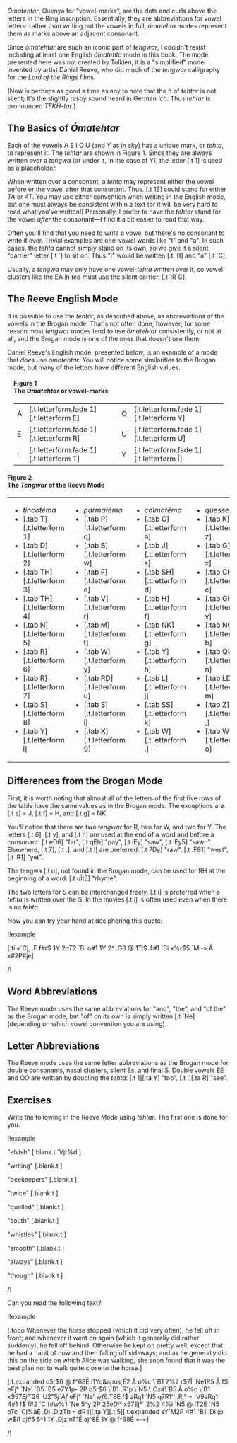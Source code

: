 _Ómatehtar_, Quenya for "vowel-marks", are the dots and curls
above the letters in the Ring inscription. Essentially, they
are abbreviations for vowel letters: rather than writing
out the vowels in full, _ómatehta_ modes represent
them as marks above an adjacent consonant.

Since _ómatehtar_ are such
an iconic part of _tengwar_, I couldn't resist including at
least one English _ómatehta_ mode in this book. The mode
presented here was not created by Tolkien; it is a
"simplified" mode invented by artist Daniel Reeve, who did
much of the _tengwar_ calligraphy for the _Lord of the Rings_
films.

(Now is perhaps as good a time as any to note that the _h_ of _tehtar_
is not silent; it's the slightly raspy sound heard in German _ich_.
Thus _tehtar_ is pronounced _TEKH-tar_.)

## The Basics of _Ómatehtar_

Each of the vowels A E I O U (and Y as in _sky_) has a unique
mark, or _tehta_, to represent it. The _tehtar_ are shown
in Figure 1. Since they are always written over a _tengwa_ (or under it, in the case of Y), the
letter [.t 1] is used as a placeholder.

When written over a consonant, a _tehta_ may represent
either the vowel before or the vowel after that consonant.
Thus, [.t 1E] could stand for either _TA_ or _AT_. You
may use either convention when writing in the English mode,
but one must always
be consistent within a text (or it will be very hard to
read what you've written!) Personally, I prefer to have the
_tehtar_ stand for the vowel *after* the consonant—I find
it a bit easier to read that way.

Often you'll find that you need to write a vowel but there's
no consonant to write it over. Trivial examples are one-vowel words like
"I" and "a". In such cases, the _tehta_ cannot simply stand
on its own, so we give it a silent "carrier" letter [.t \`] to sit on.
Thus "I" would be written [.t \`B] and "a" [.t \`C].

Usually, a _tengwa_ may only have one vowel-_tehta_ written
over it, so vowel clusters like the EA in _tea_ must use
the silent carrier: [.t 1R\`C].


## The Reeve English Mode

It is possible to use the _tehtar_, as described above,
as abbreviations of the vowels in the Brogan mode. That's
not often done, however; for some reason most _tengwar_
modes tend to use _ómatehtar_ consistently, or not at all,
and the Brogan mode is one of the ones that doesn't use them.

Daniel Reeve's English mode, presented below, is an example
of a mode that *does* use _ómatehtar_. You will notice some
similarities to the Brogan mode, but many of the letters
have different English values.

<div class="figure" style="padding:0 1em;">
<h4>Figure 1<br/>The <em>Ómatehtar</em> or vowel-marks</h4>
<table class="col-4" style="border-top: 1pt solid black; width: 100%">
<tr>
<td>A</td>
<td>[.t.letterform.fade 1][.t.letterform E]</td>

<td>O</td>
<td>[.t.letterform.fade 1][.t.letterform Y]</td>
</tr>

<tr>
<td>E</td>
<td>[.t.letterform.fade 1][.t.letterform R]</td>

<td>U</td>
<td>[.t.letterform.fade 1][.t.letterform U]</td>
</tr>

<tr>
<td>I</td>
<td>[.t.letterform.fade 1][.t.letterform T]</td>

<td>Y</td>
<td>[.t.letterform.fade 1][.t.letterform Î]</td>
</tr>
</table>
</div>

<div class="figure">
<h4>Figure 2<br/>The <em>Tengwar</em> of the Reeve Mode</h4>
<table class="col-4 columns border">
<tr>
<td>
<ul>
<li class="center"><em>tincotéma</em></li>
<li>[.tab T][.t.letterform 1]</li>
<li>[.tab D][.t.letterform 2]</li>
<li>[.tab TH][.t.letterform 3]</li>
<li>[.tab TH][.t.letterform 4]</li>
<li>[.tab N][.t.letterform 5]</li>
<li>[.tab R][.t.letterform 6]</li>
<li>[.tab R][.t.letterform 7]</li>
<li>[.tab S][.t.letterform 8]</li>
<li>[.tab Y][.t.letterform l]</li>
</ul>
</td>
<td>
<ul>
<li class="center"><em>parmatéma</em></li>
<li>[.tab P][.t.letterform q]</li>
<li>[.tab B][.t.letterform w]</li>
<li>[.tab F][.t.letterform e]</li>
<li>[.tab V][.t.letterform r]</li>
<li>[.tab M][.t.letterform t]</li>
<li>[.tab W][.t.letterform y]</li>
<li>[.tab RD][.t.letterform u]</li>
<li>[.tab S][.t.letterform i]</li>
<li>[.tab X][.t.letterform 9]</li>
</ul>
</td>
</td>
<td>
<ul>
<li class="center"><em>calmatéma</em></li>
<li>[.tab C][.t.letterform a]</li>
<li>[.tab J][.t.letterform s]</li>
<li>[.tab SH][.t.letterform d]</li>
<li>[.tab H][.t.letterform f]</li>
<li>[.tab NK][.t.letterform g]</li>
<li>[.tab Y][.t.letterform h]</li>
<li>[.tab L][.t.letterform j]</li>
<li>[.tab SS][.t.letterform k]</li>
<li>[.tab W][.t.letterform .]</li>
</ul>
</td>
<td>
<ul>
<li class="center"><em>quessetéma</em></li>
<li>[.tab K][.t.letterform z]</li>
<li>[.tab G][.t.letterform x]</li>
<li>[.tab CH][.t.letterform c]</li>
<li>[.tab GH][.t.letterform v]</li>
<li>[.tab NG][.t.letterform b]</li>
<li>[.tab QU][.t.letterform n]</li>
<li>[.tab LD][.t.letterform m]</li>
<li>[.tab Z][.t.letterform ,]</li>
<li>[.tab WH][.t.letterform o]</li>
</ul>
</td>
</tr>
</table>
</div>

## Differences from the Brogan Mode

First, it is worth noting that almost all of the letters of
the first five rows of the table have the same values as in
the Brogan mode. The exceptions are [.t s] = J, [.t f] = H,
and [.t g] = NK.

You'll notice that there are two _tengwar_ for R, two for W,
and two for Y. The letters [.t 6], [.t y], and [.t h] are
used at the end of a word and before a consonant: [.t eD6] "far",
[.t qEh] "pay", [.t iEy] "saw", [.t iEy5] "sawn". Elsewhere,
[.t 7], [.t .], and [.t l] are preferred: [.t 7Dy] "raw",
[.t .F81] "west", [.t lR1] "yet".

The tengwa [.t u], not found in the Brogan mode, can
be used for RH at the beginning of a word: [.t uÎtÈ] "rhyme".

The two letters for S can be interchanged freely. [.t i]
is preferred when a _tehta_ is written over the S.
In the movies [.t i] is often used even when there is no _tehta_.

Now you can try your hand at deciphering this quote:

!!example

[.ti «\`Cj¸ .F f#r$ 1Y 2$aT2$ \`Bi o#1 1Y 2^ .G3 @ 1Tt$ 4#1 \`Bi x%r$5 \`Mi-» Â x#2P#je]

/!

## Word Abbreviations

The Reeve mode uses the same abbreviations for "and", "the",
and "of the" as the Brogan mode, but "of" on its own is
simply written [.t \`Ne] (depending on which vowel
convention you are using).

## Letter Abbreviations

The Reeve mode uses the same letter abbreviations as the
Brogan mode for double consonants, nasal clusters, silent Es, and
final S. Double vowels EE and OO are written by doubling the
_tehta_: [.t 1][.ta Y] "too", [.t i][.ta R] "see".

## Exercises

Write the following in the Reeve Mode using _tehtar_. The
first one is done for you.

!!example

"elvish" [.blank.t     \`Vjr%d    ]

"writing" [.blank.t                          ]

"beekeepers" [.blank.t                          ]

"twice" [.blank.t                          ]

"quelled" [.blank.t                          ]

"south" [.blank.t                          ]

"whistles" [.blank.t                          ]

"smooth" [.blank.t                          ]

"always" [.blank.t                          ]

"though" [.blank.t                          ]

/!

Can you read the following text?

!!example

[.todo Whenever the horse stopped (which it did very often), he fell off in front; and whenever it went on again (which it generally did rather suddenly), he fell off behind. Otherwise he kept on pretty well, except that he had a habit of now and then falling off sideways; and as he generally did this on the side on which Alice was walking, she soon found that it was the best plan not to walk quite close to the horse.]

[.t.expanded o$5$r$6 @ f^68É i1Yq&apos;É2 Â o%c \`B1 2%2 r$7Î \`Ne1R5 Â f$ eFj° \`Ne&apos; \`B5 \`B5 e7Y1p- 2P o$5$r$6 \`B1 .R1p \`N5 \`Cx#\`B5 Â o%c \`B1 x$5$7Ej°´ 2%2 7E4$6 iU2&#34;$5j´ Â f$ eFj° \`Ne&apos; w$f%2P =-= \`N4$6.T8É f$ zRq1 \`N5 q7R1&apos;Î .Rj° = \`V9aRq1 4#1 f$ f#2 \`C f#w%1 \`Ne 5^y 2P 2$5 eDj°%b \`Ne&apos; iT2É.Dhi- 2P \`Ci f$ x$5$7Ej°´ 2%2 4%i \`N5 @ iT2È \`N5 oTc \`Cj%aÉ .Di .DjzTb = dR i][.ta Y][.t 5][.t.expanded  eY\`M2P 4#1 \`B1 .Di @ w$i1 qj#5 5^1 1Y .Djz nT1É aj^8É 1Y @ f^68É =-=]

/!
